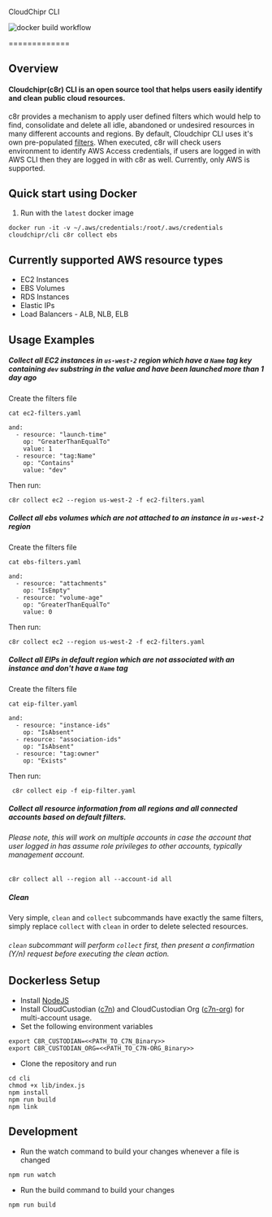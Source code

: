 CloudChipr CLI

![docker build workflow](https://github.com/cloudchipr/cli/actions/workflows/docker-image.yml/badge.svg)

=============
<!-- overview -->
## Overview
#### Cloudchipr(c8r) CLI is an open source tool that helps users easily identify and clean public cloud resources. 

c8r provides a mechanism to apply user defined filters which would help to find, consolidate and delete all idle, abandoned or undesired resources in many different accounts and regions. By default, Cloudchipr CLI uses it's own pre-populated [filters](https://github.com/cloudchipr/cli/tree/main/default-filters). 
When executed, c8r will check users environment to identify AWS Access credentials, if users are logged in with AWS CLI then they are logged in with c8r as well. Currently, only AWS is supported.
<!-- overviewstop -->

<!-- quickstart -->
## Quick start using Docker
1. Run with the `latest` docker image
```shell 
docker run -it -v ~/.aws/credentials:/root/.aws/credentials cloudchipr/cli c8r collect ebs
```
<!-- quickstartstop -->

<!-- resources -->
## Currently supported AWS resource types
* EC2 Instances
* EBS Volumes
* RDS Instances
* Elastic IPs
* Load Balancers - ALB, NLB, ELB
<!-- resourcesstop -->

<!-- usage -->
## Usage Examples
##### Collect all EC2 instances in `us-west-2` region which have a `Name` tag key containing `dev` substring in the value and have been launched more than 1 day ago

Create the filters file
```shell
cat ec2-filters.yaml
```
```
and:
  - resource: "launch-time"
    op: "GreaterThanEqualTo"
    value: 1
  - resource: "tag:Name"
    op: "Contains"
    value: "dev"
```
Then run:
```shell
c8r collect ec2 --region us-west-2 -f ec2-filters.yaml
```
##### Collect all ebs volumes which are not attached to an instance in `us-west-2` region

Create the filters file
```shell
cat ebs-filters.yaml
```
```
and:
  - resource: "attachments"
    op: "IsEmpty"
  - resource: "volume-age"
    op: "GreaterThanEqualTo"
    value: 0
```
Then run:
```shell
c8r collect ec2 --region us-west-2 -f ec2-filters.yaml
```
##### Collect all EIPs in default region which are not associated with an instance and don't have a `Name` tag

Create the filters file
```
cat eip-filter.yaml
```
```
and:
  - resource: "instance-ids"
    op: "IsAbsent"
  - resource: "association-ids"
    op: "IsAbsent"
  - resource: "tag:owner"
    op: "Exists"
```
Then run:
```shell
 c8r collect eip -f eip-filter.yaml
```
##### Collect all resource information from all regions and all connected accounts based on default filters.
###### Please note, this will work on multiple accounts in case the account that user logged in has assume role privileges to other accounts, typically management account.

```shell
c8r collect all --region all --account-id all
```
##### Clean
Very simple, `clean` and `collect` subcommands have exactly the same filters, simply replace `collect` with `clean` in order to delete selected resources.
###### `clean` subcommant will perform `collect` first, then present a confirmation (Y/n) request before executing the clean action. 
<!-- usagestop -->

<!-- setup -->
## Dockerless Setup
* Install [NodeJS](https://nodejs.org/en/download/package-manager/)
* Install CloudCustodian ([c7n](https://cloudcustodian.io/docs/quickstart/index.html#linux-and-mac-os)) and CloudCustodian Org ([c7n-org](https://cloudcustodian.io/docs/tools/c7n-org.html#installation)) for multi-account usage.
* Set the following environment variables
```shell
export C8R_CUSTODIAN=<<PATH_TO_C7N_Binary>>
export C8R_CUSTODIAN_ORG=<<PATH_TO_C7N-ORG_Binary>>
```

* Clone the repository and run
```shell
cd cli
chmod +x lib/index.js
npm install
npm run build
npm link
```

<!-- setupstop -->

<!-- development -->
## Development
* Run the watch command to build your changes whenever a file is changed
```shell
npm run watch
```
* Run the build command to build your changes
```shell
npm run build
```
<!-- developmentstop -->
